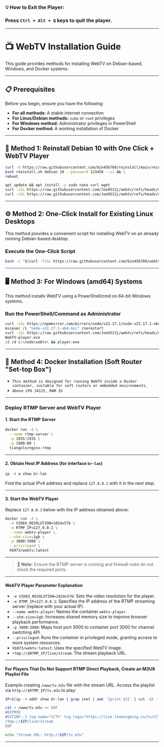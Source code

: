### 💡 How to Exit the Player:
### Press `Ctrl + Alt + Q` keys to quit the player.
---
# 📺 WebTV Installation Guide

This guide provides methods for installing WebTV on Debian-based, Windows, and Docker systems.

---

## 📋 Prerequisites

Before you begin, ensure you have the following:

* **For all methods:** A stable internet connection
* **For Linux/Debian methods:** `sudo` or `root` privileges
* **For Windows method:** Administrator privileges in PowerShell
* **For Docker method:** A working installation of Docker

---

## 🐧 Method 1: Reinstall Debian 10 with One Click + WebTV Player

```bash
curl -O https://raw.githubusercontent.com/bin456789/reinstall/main/reinstall.sh && \
bash reinstall.sh debian 10 --password 123456 --ci && \
reboot
```
```bash
apt update && apt install -y sudo nano curl wget
curl -sSL https://raw.githubusercontent.com/Joe9513j/webtv/refs/heads/main/webtv-min.zip -o webtv-min.zip
curl -sSL https://raw.githubusercontent.com/Joe9513j/webtv/refs/heads/main/setup-debian-webtv-only.sh | bash
```

---

## ⚙️ Method 2: One-Click Install for Existing Linux Desktops

This method provides a convenient script for installing WebTV on an already running Debian-based desktop.

### Execute the One-Click Script

```bash
bash -c "$(curl -fsSL https://raw.githubusercontent.com/bin456789/webtv/main/install.sh)"
```

---

## 🖥️ Method 3: For Windows (amd64) Systems

This method installs WebTV using a PowerShell/cmd on 64-bit Windows systems.

### Run the PowerShell/Command as Administrator

```bash
curl -sSL https://npmmirror.com/mirrors/node/v22.17.1/node-v22.17.1-x64.msi -o node-v22.17.1-x64.msi
msiexec /i "node-v22.17.1-x64.msi" /norestart
curl -sSL https://raw.githubusercontent.com/Joe9513j/webtv/refs/heads/main/WebTV-player.exe -o WebTV-player.exe
WebTV-player.exe
cd /d c:\node\webtv\ && player.exe
```

---

## 🐳 Method 4: Docker Installation (Soft Router "Set-top Box")

* `This method is designed for running WebTV inside a Docker container, suitable for soft routers or embedded environments.`
* `Above CPU J4125, RAM 2G`
---

### Deploy RTMP Server and WebTV Player

#### 1. Start the RTMP Server

```bash
docker run -d \
  --name rtmp-server \
  -p 1935:1935 \
  -p 1980:80 \
  tiangolo/nginx-rtmp
```

---

#### 2. Obtain Host IP Address (for interface `br-lan`)

```bash
ip -4 a show br-lan
```

Find the actual IPv4 address and replace `127.0.0.1` with it in the next step.

---

#### 3. Start the WebTV Player

Replace `127.0.0.1` below with the IP address obtained above:

```bash
docker run -d \
  -e VIDEO_RESOLUTION=1024x576 \
  -e RTMP_IP=127.0.0.1 \
  --name webtv-player \
  --shm-size=1gb \
  -p 3000:3000 \
  --privileged \
  hb973/webtv:latest
```

---

> 📌 **Note:** Ensure the RTMP server is running and firewall rules do not block the required ports.

---

#### WebTV Player Parameter Explanation

* `-e VIDEO_RESOLUTION=1024x576`: Sets the video resolution for the player.
* `-e RTMP_IP=127.0.0.1`: Specifies the IP address of the RTMP streaming server (replace with your actual IP).
* `--name webtv-player`: Names the container `webtv-player`.
* `--shm-size=1gb`: Increases shared memory size to improve browser playback performance.
* `-p 3000:3000`: Maps host port 3000 to container port 3000 for channel switching API.
* `--privileged`: Runs the container in privileged mode, granting access to more system resources.
* `hb973/webtv:latest`: Uses the specified WebTV image.
* `rtmp://$RTMP_IP/live/stream`: The stream playback URL.

---

#### For Players That Do Not Support RTMP Direct Playback, Create an M3U8 Playlist File

Example creating `/www/tv.m3u` file with the stream URL. Access the playlist via `http://$RTMP_IP/tv.m3u` to play:

```bash
IP=$(ip -4 addr show br-lan | grep inet | awk '{print $2}' | cut -d/ -f1)

cat > /www/tv.m3u << EOF
#EXTM3U
#EXTINF:-1 tvg-name="CCTV" tvg-logo="https://live.fanmingming.cn/tv/CCTV6.png" group-title="webTV",CCTV
rtmp://$IP/live/stream
EOF

echo "Stream URL: http://$IP/tv.m3u"
```

---

